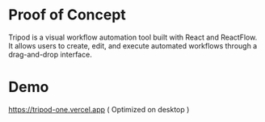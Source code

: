 # Proof of Concept

Tripod is a visual workflow automation tool built with React and ReactFlow. It allows users to create, edit, and execute automated workflows through a drag-and-drop interface.

# Demo

https://tripod-one.vercel.app ( Optimized on desktop )
